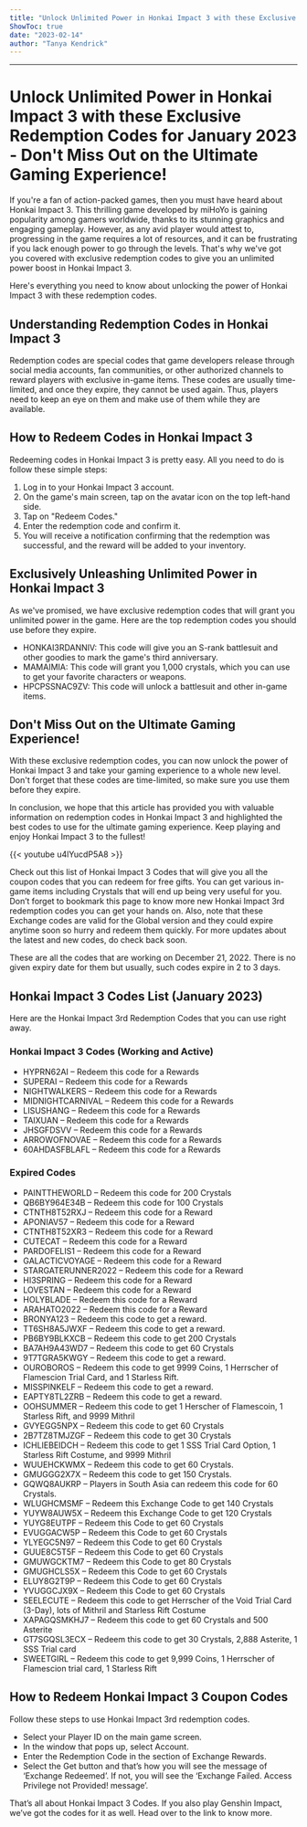 ```yaml
---
title: "Unlock Unlimited Power in Honkai Impact 3 with these Exclusive Redemption Codes for January 2023 - Don't Miss Out on the Ultimate Gaming Experience!"
ShowToc: true 
date: "2023-02-14"
author: "Tanya Kendrick"
---
```

*****
# Unlock Unlimited Power in Honkai Impact 3 with these Exclusive Redemption Codes for January 2023 - Don't Miss Out on the Ultimate Gaming Experience!

If you're a fan of action-packed games, then you must have heard about Honkai Impact 3. This thrilling game developed by miHoYo is gaining popularity among gamers worldwide, thanks to its stunning graphics and engaging gameplay. However, as any avid player would attest to, progressing in the game requires a lot of resources, and it can be frustrating if you lack enough power to go through the levels. That's why we've got you covered with exclusive redemption codes to give you an unlimited power boost in Honkai Impact 3.

Here's everything you need to know about unlocking the power of Honkai Impact 3 with these redemption codes.

## Understanding Redemption Codes in Honkai Impact 3

Redemption codes are special codes that game developers release through social media accounts, fan communities, or other authorized channels to reward players with exclusive in-game items. These codes are usually time-limited, and once they expire, they cannot be used again. Thus, players need to keep an eye on them and make use of them while they are available.

## How to Redeem Codes in Honkai Impact 3

Redeeming codes in Honkai Impact 3 is pretty easy. All you need to do is follow these simple steps:

1. Log in to your Honkai Impact 3 account.
2. On the game's main screen, tap on the avatar icon on the top left-hand side.
3. Tap on "Redeem Codes."
4. Enter the redemption code and confirm it.
5. You will receive a notification confirming that the redemption was successful, and the reward will be added to your inventory.

## Exclusively Unleashing Unlimited Power in Honkai Impact 3

As we've promised, we have exclusive redemption codes that will grant you unlimited power in the game. Here are the top redemption codes you should use before they expire.

- HONKAI3RDANNIV: This code will give you an S-rank battlesuit and other goodies to mark the game's third anniversary.
- MAMAIMIA: This code will grant you 1,000 crystals, which you can use to get your favorite characters or weapons.
- HPCPSSNAC9ZV: This code will unlock a battlesuit and other in-game items.

## Don't Miss Out on the Ultimate Gaming Experience!

With these exclusive redemption codes, you can now unlock the power of Honkai Impact 3 and take your gaming experience to a whole new level. Don't forget that these codes are time-limited, so make sure you use them before they expire.

In conclusion, we hope that this article has provided you with valuable information on redemption codes in Honkai Impact 3 and highlighted the best codes to use for the ultimate gaming experience. Keep playing and enjoy Honkai Impact 3 to the fullest!

{{< youtube u4lYucdP5A8 >}} 



Check out this list of Honkai Impact 3 Codes that will give you all the coupon codes that you can redeem for free gifts. You can get various in-game items including Crystals that will end up being very useful for you. Don’t forget to bookmark this page to know more new Honkai Impact 3rd redemption codes you can get your hands on. Also, note that these Exchange codes are valid for the Global version and they could expire anytime soon so hurry and redeem them quickly. For more updates about the latest and new codes, do check back soon.
 
These are all the codes that are working on December 21, 2022. There is no given expiry date for them but usually, such codes expire in 2 to 3 days.
 
## Honkai Impact 3 Codes List (January 2023)
 
Here are the Honkai Impact 3rd Redemption Codes that you can use right away.
 
### Honkai Impact 3 Codes (Working and Active)
 
- HYPRN62AI – Redeem this code for a Rewards
 - SUPERAI – Redeem this code for a Rewards
 - NIGHTWALKERS – Redeem this code for a Rewards
 - MIDNIGHTCARNIVAL – Redeem this code for a Rewards
 - LISUSHANG – Redeem this code for a Rewards
 - TAIXUAN – Redeem this code for a Rewards
 - JHSGFDSVV – Redeem this code for a Rewards
 - ARROWOFNOVAE – Redeem this code for a Rewards
 - 60AHDASFBLAFL – Redeem this code for a Rewards

 
### Expired Codes
 
- PAINTTHEWORLD – Redeem this code for 200 Crystals
 - QB6BY964E34B – Redeem this code for 100 Crystals
 - CTNTH8T52RXJ – Redeem this code for a Reward
 - APONIAV57 – Redeem this code for a Reward
 - CTNTH8T52XR3 – Redeem this code for a Reward
 - CUTECAT – Redeem this code for a Reward
 - PARDOFELIS1 – Redeem this code for a Reward
 - GALACTICVOYAGE – Redeem this code for a Reward
 - STARGATERUNNER2022 – Redeem this code for a Reward
 - HI3SPRING – Redeem this code for a Reward
 - LOVESTAN – Redeem this code for a Reward
 - HOLYBLADE – Redeem this code for a Reward
 - ARAHATO2022 – Redeem this code for a Reward
 - BRONYA123 – Redeem this code to get a reward.
 - TT6SH8A5JWXF – Redeem this code to get a reward.
 - PB6BY9BLKXCB – Redeem this code to get 200 Crystals
 - BA7AH9A43WD7 – Redeem this code to get 60 Crystals
 - 9T7TGRA5KWGY – Redeem this code to get a reward.
 - OUROBOROS – Redeem this code to get 9999 Coins, 1 Herrscher of Flamescion Trial Card, and 1 Starless Rift.
 - MISSPINKELF – Redeem this code to get a reward.
 - EAPTY8TL2ZRB – Redeem this code to get a reward.
 - OOHSUMMER – Redeem this code to get 1 Herscher of Flamescoin, 1 Starless Rift, and 9999 Mithril
 - GVYEGG5NPX – Redeem this code to get 60 Crystals
 - 2B7TZ8TMJZGF – Redeem this code to get 30 Crystals
 - ICHLIEBEIDCH – Redeem this code to get 1 SSS Trial Card Option, 1 Starless Rift Costume, and 9999 Mithril
 - WUUEHCKWMX – Redeem this code to get 60 Crystals.
 - GMUGGG2X7X – Redeem this code to get 150 Crystals.
 - GQWQ8AUKRP – Players in South Asia can redeem this code for 60 Crystals.
 - WLUGHCMSMF – Redeem this Exchange Code to get 140 Crystals
 - YUYW8AUW5X – Redeem this Exchange Code to get 120 Crystals
 - YUYG8EUTPF – Redeem this Code to get 60 Crystals
 - EVUGGACW5P – Redeem this Code to get 60 Crystals
 - YLYEGC5N97 – Redeem this Code to get 60 Crystals
 - GUUE8C5T5F – Redeem this Code to get 60 Crystals
 - GMUWGCKTM7 – Redeem this Code to get 80 Crystals
 - GMUGHCLS5X – Redeem this Code to get 60 Crystals
 - ELUY8G2T9P – Redeem this Code to get 60 Crystals
 - YVUGGCJX9X – Redeem this Code to get 60 Crystals
 - SEELECUTE – Redeem this code to get Herrscher of the Void Trial Card (3-Day), lots of Mithril and Starless Rift Costume
 - XAPAGQSMKHJ7 – Redeem this code to get 60 Crystals and 500 Asterite
 - GT7SGQSL3ECX – Redeem this code to get 30 Crystals, 2,888 Asterite, 1 SSS Trial card
 - SWEETGIRL – Redeem this code to get 9,999 Coins, 1 Herrscher of Flamescion trial card, 1 Starless Rift

 
## How to Redeem Honkai Impact 3 Coupon Codes
 
Follow these steps to use Honkai Impact 3rd redemption codes.
 

 
- Select your Player ID on the main game screen.
 - In the window that pops up, select Account.
 - Enter the Redemption Code in the section of Exchange Rewards.
 - Select the Get button and that’s how you will see the message of ‘Exchange Redeemed’. If not, you will see the ‘Exchange Failed. Access Privilege not Provided! message’.

 
That’s all about Honkai Impact 3 Codes. If you also play Genshin Impact, we’ve got the codes for it as well. Head over to the link to know more.




